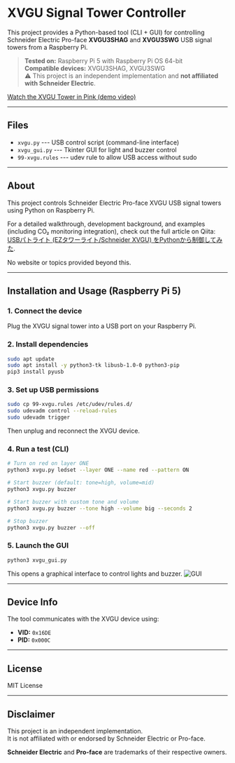 # XVGU Signal Tower Controller

This project provides a Python-based tool (CLI + GUI) for controlling
Schneider Electric Pro-face **XVGU3SHAG** and **XVGU3SWG** USB signal
towers from a Raspberry Pi.

> **Tested on:** Raspberry Pi 5 with Raspberry Pi OS 64-bit\
> **Compatible devices:** XVGU3SHAG, XVGU3SWG\
> ⚠️ This project is an independent implementation and **not affiliated
> with Schneider Electric**.

[Watch the XVGU Tower in Pink (demo video)](https://x.com/zensynth/status/1962495377539793040)

------------------------------------------------------------------------

## Files

-   `xvgu.py` --- USB control script (command-line interface)
-   `xvgu_gui.py` --- Tkinter GUI for light and buzzer control
-   `99-xvgu.rules` --- udev rule to allow USB access without sudo

------------------------------------------------------------------------

## About

This project controls Schneider Electric Pro-face XVGU USB signal towers using Python on Raspberry Pi.

For a detailed walkthrough, development background, and examples (including CO₂ monitoring integration), 
check out the full article on Qiita: [USBパトライト (EZタワーライト/Schneider XVGU) をPythonから制御してみた](https://qiita.com/zeninputfail/items/863bebec9e354a6eb484).

No website or topics provided beyond this.

------------------------------------------------------------------------

## Installation and Usage (Raspberry Pi 5)

### 1. Connect the device

Plug the XVGU signal tower into a USB port on your Raspberry Pi.

### 2. Install dependencies

```bash
sudo apt update
sudo apt install -y python3-tk libusb-1.0-0 python3-pip
pip3 install pyusb
```

### 3. Set up USB permissions

```bash
sudo cp 99-xvgu.rules /etc/udev/rules.d/
sudo udevadm control --reload-rules
sudo udevadm trigger
```

Then unplug and reconnect the XVGU device.

### 4. Run a test (CLI)

```bash
# Turn on red on layer ONE
python3 xvgu.py ledset --layer ONE --name red --pattern ON

# Start buzzer (default: tone=high, volume=mid)
python3 xvgu.py buzzer

# Start buzzer with custom tone and volume
python3 xvgu.py buzzer --tone high --volume big --seconds 2

# Stop buzzer
python3 xvgu.py buzzer --off
```

### 5. Launch the GUI

```bash
python3 xvgu_gui.py
```

This opens a graphical interface to control lights and buzzer.
![GUI](https://qiita-user-contents.imgix.net/https%3A%2F%2Fqiita-image-store.s3.ap-northeast-1.amazonaws.com%2F0%2F4138666%2F12285ea0-14ca-4ad7-ae3f-15a673befb37.png?ixlib=rb-4.0.0&auto=format&gif-q=60&q=75&s=7c65d87cf8211c76ff78aaaea5ffc2fa)

------------------------------------------------------------------------

## Device Info

The tool communicates with the XVGU device using: 
- **VID:** `0x16DE`
- **PID:** `0x000C`

------------------------------------------------------------------------

## License

MIT License

------------------------------------------------------------------------

## Disclaimer

This project is an independent implementation.  
It is not affiliated with or endorsed by Schneider Electric or Pro-face.

**Schneider Electric** and **Pro-face** are trademarks of their respective owners.
